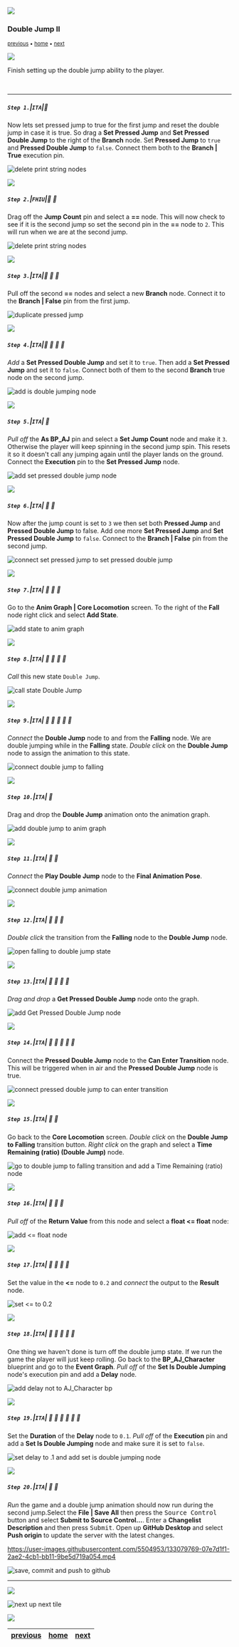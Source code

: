 ![](../images/line3.png)

### Double Jump II

<sub>[previous](../double-jump/README.md#user-content-double-jump) • [home](../README.md#user-content-ue4-animations) • [next](../ramps/README.md#user-content-speed-up--down-ramps)</sub>

![](../images/line3.png)

Finish setting up the double jump ability to the player. 

<br>

---


##### `Step 1.`\|`ITA`|:small_blue_diamond:

Now lets set pressed jump to true for the first jump and reset the double jump in case it is true.  So drag a **Set Pressed Jump** and **Set Pressed Double Jump** to the right of the **Branch** node.  Set **Pressed Jump** to `true` and **Pressed Double Jump** to `false`. Connect them both to the **Branch | True** execution pin.

![delete print string nodes](images/setPressedDoubleFalse.png)

![](../images/line2.png)

##### `Step 2.`\|`FHIU`|:small_blue_diamond: :small_blue_diamond: 

Drag off the **Jump Count** pin and select a **==** node.  This will now check to see if it is the second jump so set the second pin in the **==** node to `2`. This will run when we are at the second jump.

![delete print string nodes](images/checkSecondJump.png)

![](../images/line2.png)

##### `Step 3.`\|`ITA`|:small_blue_diamond: :small_blue_diamond: :small_blue_diamond:

Pull off the second **==** nodes and select a new **Branch** node.  Connect it to the **Branch | False** pin from the first jump.

![duplicate pressed jump](images/secondBranch.png)

![](../images/line2.png)

##### `Step 4.`\|`ITA`|:small_blue_diamond: :small_blue_diamond: :small_blue_diamond: :small_blue_diamond:

*Add* a **Set Pressed Double Jump** and set it to `true`.  Then add a **Set Pressed Jump** and set it to `false`. Connect both of them to the second **Branch** true node on the second jump.

![add is double jumping node](images/connectPins.png)

![](../images/line2.png)

##### `Step 5.`\|`ITA`| :small_orange_diamond:

*Pull off* the **As BP_AJ** pin and select a **Set Jump Count** node and make it `3`.  Otherwise the player will keep spinning in the second jump spin.  This resets it so it doesn't call any jumping again until the player lands on the ground. Connect the **Execution** pin to the **Set Pressed Jump** node.

![add set pressed double jump node](images/setJumpCountTo3.png)

![](../images/line2.png)

##### `Step 6.`\|`ITA`| :small_orange_diamond: :small_blue_diamond:

Now after the jump count is set to `3` we then set both **Pressed Jump** and **Pressed Double Jump** to false.  Add one more **Set Pressed Jump** and **Set Pressed Double Jump** to `false`.  Connect to the **Branch | False** pin from the second jump.

![connect set pressed jump to set pressed double jump](images/addFinalSettings.png)

![](../images/line2.png)

##### `Step 7.`\|`ITA`| :small_orange_diamond: :small_blue_diamond: :small_blue_diamond:

Go to the **Anim Graph | Core Locomotion** screen. To the right of the **Fall** node right click and select **Add State**.

![add state to anim graph](images/addState.png)

![](../images/line2.png)

##### `Step 8.`\|`ITA`| :small_orange_diamond: :small_blue_diamond: :small_blue_diamond: :small_blue_diamond:

*Call* this new state `Double Jump`.

![call state Double Jump](images/CallItDoubleJumpState.jpg)

![](../images/line2.png)

##### `Step 9.`\|`ITA`| :small_orange_diamond: :small_blue_diamond: :small_blue_diamond: :small_blue_diamond: :small_blue_diamond:

*Connect* the **Double Jump** node to and from the **Falling** node. We are double jumping while in the **Falling** state. *Double click* on the **Double Jump** node to assign the animation to this state.

![connect double jump to falling](images/AddLinkToAndFromDoubleJump.jpg)

![](../images/line2.png)

##### `Step 10.`\|`ITA`| :large_blue_diamond:

Drag and drop the **Double Jump** animation onto the animation graph.

![add double jump to anim graph](images/PlayDoubleJump.jpg)

![](../images/line2.png)

##### `Step 11.`\|`ITA`| :large_blue_diamond: :small_blue_diamond: 

*Connect* the **Play Double Jump** node to the **Final Animation Pose**.

![connect double jump animation](images/ConnectDoubleJumpAnim.jpg)

![](../images/line2.png)


##### `Step 12.`\|`ITA`| :large_blue_diamond: :small_blue_diamond: :small_blue_diamond: 

*Double click* the transition from the **Falling** node to the **Double Jump** node.

![open falling to double jump state](images/DoubleClickFallingToDoubleJump.jpg)

![](../images/line2.png)

##### `Step 13.`\|`ITA`| :large_blue_diamond: :small_blue_diamond: :small_blue_diamond:  :small_blue_diamond: 

*Drag and drop* a **Get Pressed Double Jump** node onto the graph.

![add Get Pressed Double Jump node](images/PressedDoubleJumpDragAndDrop.jpg)

![](../images/line2.png)

##### `Step 14.`\|`ITA`| :large_blue_diamond: :small_blue_diamond: :small_blue_diamond: :small_blue_diamond:  :small_blue_diamond: 

Connect the **Pressed Double Jump** node to the **Can Enter Transition** node. This will be triggered when in air and the **Pressed Double Jump** node is true.

![connect pressed double jump to can enter transition](images/ConnectJumpToTransition.jpg)

![](../images/line2.png)

##### `Step 15.`\|`ITA`| :large_blue_diamond: :small_orange_diamond: 

Go back to the **Core Locomotion** screen. *Double click* on the **Double Jump to Falling** transition button. *Right click* on the graph and select a **Time Remaining (ratio) (Double Jump)** node.

![go to double jump to falling transition and add a Time Remaining (ratio) node](images/DoubleJumpToFallingTrans.jpg)

![](../images/line2.png)

##### `Step 16.`\|`ITA`| :large_blue_diamond: :small_orange_diamond:   :small_blue_diamond: 

*Pull off* of the **Return Value** from this node and select a **float <= float** node:

![add <= float node](images/PullOffLessThan.jpg)

![](../images/line2.png)

##### `Step 17.`\|`ITA`| :large_blue_diamond: :small_orange_diamond: :small_blue_diamond: :small_blue_diamond:

Set the value in the **<=** node to `0.2` and *connect* the output to the **Result** node.

![set <= to 0.2](images/LessThanPointOne.jpg)

![](../images/line2.png)

##### `Step 18.`\|`ITA`| :large_blue_diamond: :small_orange_diamond: :small_blue_diamond: :small_blue_diamond: :small_blue_diamond:

One thing we haven't done is turn off the double jump state. If we run the game the player will just keep rolling. Go back to the **BP_AJ_Character** blueprint and go to the **Event Graph**. *Pull off* of the **Set Is Double Jumping** node's execution pin and add a **Delay** node.

![add delay not to AJ_Character bp](images/DelayAfterDoubleJump.jpg)

![](../images/line2.png)

##### `Step 19.`\|`ITA`| :large_blue_diamond: :small_orange_diamond: :small_blue_diamond: :small_blue_diamond: :small_blue_diamond: :small_blue_diamond:

Set the **Duration** of the **Delay** node to `0.1`. *Pull off* of the **Execution** pin and add a **Set Is Double Jumping** node and make sure it is set to `false`.

![set delay to .1 and add set is double jumping node](images/IsJumpingFalse.jpg)

![](../images/line2.png)

##### `Step 20.`\|`ITA`| :large_blue_diamond: :large_blue_diamond:

*Run* the game and a double jump animation should now run during the second jump.Select the **File | Save All** then press the <kbd>Source Control</kbd> button and select **Submit to Source Control...**. Enter a **Changelist Description** and then press <kbd>Submit</kbd>. Open up **GitHub Desktop** and select **Push origin** to update the server with the latest changes.

https://user-images.githubusercontent.com/5504953/133079769-07e7d1f1-2ae2-4cb1-bb11-9be5d719a054.mp4

![save, commit and push to github](images/GitHub.png)
___


![](../images/line1.png)

<!-- <img src="https://via.placeholder.com/1000x100/45D7CA/000000/?text=Next Up - Speed Up / Down Ramps"> -->
![next up next tile](images/banner.png)

![](../images/line1.png)

| [previous](../double-jump/README.md#user-content-double-jump)| [home](../README.md#user-content-ue4-animations) | [next](../ramps/README.md#user-content-speed-up--down-ramps)|
|---|---|---|
